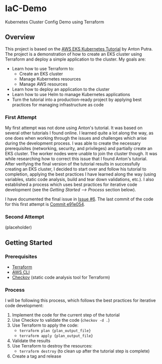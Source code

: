 # IaC-Demo
Kubernetes Cluster Config Demo using Terraform

## Overview
This project is based on the [AWS EKS Kubernetes Tutorial](https://www.youtube.com/playlist?list=PLiMWaCMwGJXnKY6XmeifEpjIfkWRo9v2l) 
by Anton Putra. The project is a demonstration of how to create an EKS cluster using Terraform and deploy a simple
application to the cluster. My goals are:
- Learn how to use Terraform to:
  - Create an EKS cluster
  - Manage Kubernetes resources
  - Manage AWS resources
- Learn how to deploy an application to the cluster
- Learn how to use Helm to manage Kubernetes applications
- Turn the tutorial into a production-ready project by applying best practices for managing infrastructure as code

### First Attempt
My first attempt was not done using Anton's tutorial. It was based on several other tutorials I found online.
I learned quite a lot along the way, as one does when working through the issues and challenges which arise during the 
development process. I was able to create the necessary prerequisites (networking, security, and privileges) and partially 
create an EKS cluster. The worker nodes were unable to join the cluster though. It was while researching how to correct
this issue that I found Anton's tutorial. After verifying the final version of the tutorial results in successfully creating
an EKS cluster, I decided to start over and follow his tutorial to completion, applying the best practices I have learned
along the way (using variables, static code analysis, build and tear down validations, etc.). I also established a process
which uses best practices for iterative code development (see the _Getting Started --> Process_ section below).

I have documented the final issue in [Issue #6](https://github.com/mwalker-tmd/IaC-Demo/issues/6).
The last commit of the code for this first attempt is [Commit e91e054](https://github.com/mwalker-tmd/IaC-Demo/commit/e91e0544bb2cba39a617c7cad0d7130f906138f5).

### Second Attempt
(placeholder)

## Getting Started
### Prerequisites
- [Terraform](https://learn.hashicorp.com/tutorials/terraform/install-cli)
- [AWS CLI](https://docs.aws.amazon.com/cli/latest/userguide/install-cliv2.html)
- [Checkov](https://www.checkov.io/1.Welcome/Quick%20Start.html) (static code analysis tool for Terraform)


### Process
I will be following this process, which follows the best practices for iterative code development:
1. Implement the code for the current step of the tutorial
2. Use Checkov to validate the code (`checkov -d .`)
3. Use Terraform to apply the code:
    - `terraform plan {plan_output_file}`
    - `terraform apply {plan_output_file}`
4. Validate the results
5. Use Terraform to destroy the resources:
    - `terraform destroy` (to clean up after the tutorial step is complete)
6. Create a tag and release
